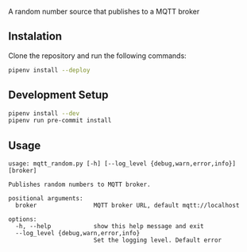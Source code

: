 A random number source that publishes to a MQTT broker

## Instalation

Clone the repository and run the following commands:

```bash
pipenv install --deploy
```

## Development Setup

```bash
pipenv install --dev
pipenv run pre-commit install
```

## Usage

```console
usage: mqtt_random.py [-h] [--log_level {debug,warn,error,info}] [broker]

Publishes random numbers to MQTT broker.

positional arguments:
  broker                MQTT broker URL, default mqtt://localhost

options:
  -h, --help            show this help message and exit
  --log_level {debug,warn,error,info}
                        Set the logging level. Default error
```
